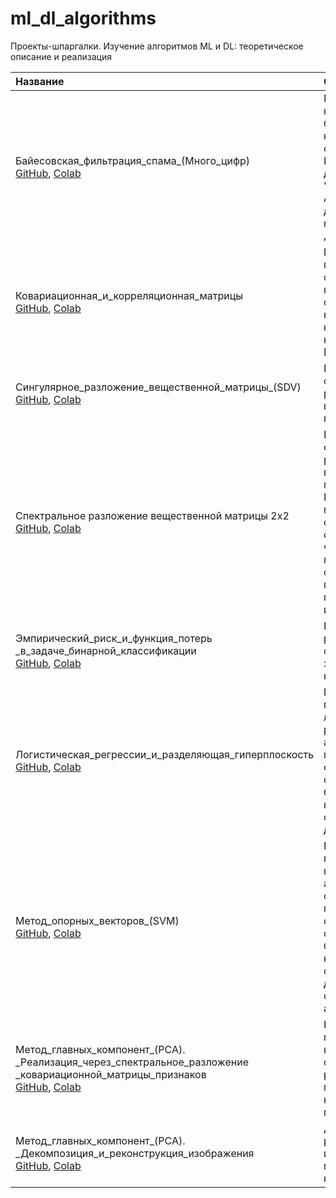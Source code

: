 # ml_dl_algorithms
Проекты-шпаргалки. Изучение алгоритмов ML и DL: теоретическое описание и реализация

|Название|Описание|
|:-|:-|
|Байесовская_фильтрация_спама_(Много_цифр)<br>[GitHub](Байесовская_фильтрация_спама_(Много_цифр).ipynb), [Colab](https://colab.research.google.com/drive/1y0Kcljqen2EyPgBOWPq3ZI1n4r7dlcMr) | Реализация наивного байесовского классификатора спама. Используется датасет из книги "Много цифр. Анализ больших данных при помощи Excel" Джона Формана |
|Ковариационная_и_корреляционная_матрицы<br>[GitHub](Ковариационная_и_корреляционная_матрицы.ipynb), [Colab](https://colab.research.google.com/drive/1yA_4gRGktlWfkY8nifrV3qmRPhGKl2At)| Генерация двух признаков с сильной нелинейной связью, имеющих нулевой линейный коэффициент корреляции Пирсона |
| Сингулярное_разложение_вещественной_матрицы_(SDV)<br>[GitHub](Сингулярное_разложение_вещественной_матрицы_(SDV).ipynb), [Colab](https://colab.research.google.com/drive/1yN2TenK-vZiwMg7wn68MjK7yzDMMvZA0?usp=drive_open) | Вычисление сингулярного разложения вещественной матрицы |
| Спектральное разложение вещественной матрицы 2x2<br>[GitHub](Спектральное_разложение_вещественной_матрицы_2x2.ipynb), [Colab](https://colab.research.google.com/drive/1y-0PBkxh9RVsDBAcNXrGrlWLXSMt_-yi?usp=drive_open#scrollTo=jqeY9yXZ098I) | Вычисление спектрального разложения вещественной матрицы 2x2. Показан геометрический смысл собственных чисел и векторов матричного оператора на примере преобразования изображения |
| Эмпирический_риск_и_функция_потерь<br>_в_задаче_бинарной_классификации<br>[GitHub](Эмпирический_риск_и_функция_потерь_в_задаче_бинарной_классификации.ipynb), [Colab](https://colab.research.google.com/drive/1xzXiXFOIrXq0X2caU-uug-Mg47XIOaZY?usp=drive_open) | Исследование распространенных функций потери в задачах бинарной классификации |
| Логистическая_регрессии_и_разделяющая_гиперплоскость<br>[GitHub](Логистическая_регрессии_и_разделяющая_гиперплоскость.ipynb), [Colab](https://colab.research.google.com/drive/1yMUfSKs1LwUdDtIkML3mYqqGBRlZRAzd) | Реализация модели логистической регрессии и алгоритма градиентного спуска для ее обучения задаче бинарной классификации на сгенерированных данных |
| Метод_опорных_векторов_(SVM)<br>[GitHub](Метод_опорных_векторов_(SVM).ipynb), [Colab](https://colab.research.google.com/drive/1xpSN6zgtWe-gyIetVHrp5qeYRrTMNUpe?usp=drive_open) | Реализация метода опорных векторов и алгоритма стохастического градиентного спуска для его обучения задаче бинарной классификации на сгенерированных данных. Процесс обучения анимирован |
| Метод_главных_компонент_(PCA).<br>\_Реализация_через_спектральное_разложение<br>_ковариационной_матрицы_признаков<br>[GitHub](Метод_главных_компонент_(PCA)._Реализация_через_спектральное_разложение_ковариационной_матрицы_признаков.ipynb), [Colab](https://colab.research.google.com/drive/1y91cxEkmFnreKmuW4DLoyDzEYlq3u0_H?usp=drive_open) | Реализация метода главных компонент через спектральное разложение матрицы ковариации двух признаков |
| Метод_главных_компонент_(PCA).<br>\_Декомпозиция_и_реконструкция_изображения<br>[GitHub](Метод_главных_компонент_(PCA)._Декомпозиция_и_реконструкция_изображения.ipynb), [Colab](https://colab.research.google.com/drive/1yI0BDCk3C-mV_6yeMs3HssTOymeY9K8I?usp=drive_open) | Декомпозиция и реконструкция изображения методом главных компонент |
